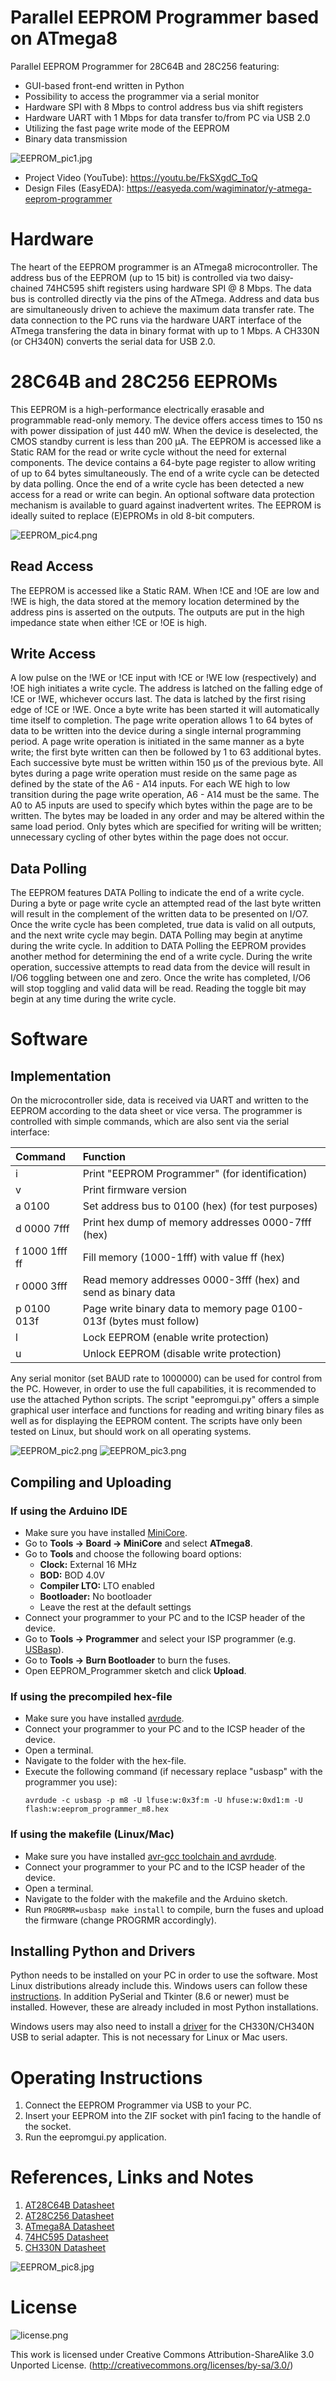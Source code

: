 # Parallel EEPROM Programmer based on ATmega8
Parallel EEPROM Programmer for 28C64B and 28C256 featuring:
- GUI-based front-end written in Python
- Possibility to access the programmer via a serial monitor
- Hardware SPI with 8 Mbps to control address bus via shift registers
- Hardware UART with 1 Mbps for data transfer to/from PC via USB 2.0
- Utilizing the fast page write mode of the EEPROM
- Binary data transmission

![EEPROM_pic1.jpg](https://raw.githubusercontent.com/wagiminator/ATmega-EEPROM-Programmer/master/documentation/EEPROM_pic1.jpg)

- Project Video (YouTube): https://youtu.be/FkSXgdC_ToQ
- Design Files (EasyEDA): https://easyeda.com/wagiminator/y-atmega-eeprom-programmer

# Hardware
The heart of the EEPROM programmer is an ATmega8 microcontroller. The address bus of the EEPROM (up to 15 bit) is controlled via two daisy-chained 74HC595 shift registers using hardware SPI @ 8 Mbps. The data bus is controlled directly via the pins of the ATmega. Address and data bus are simultaneously driven to achieve the maximum data transfer rate. The data connection to the PC runs via the hardware UART interface of the ATmega transfering the data in binary format with up to 1 Mbps. A CH330N (or CH340N) converts the serial data for USB 2.0.

# 28C64B and 28C256 EEPROMs
This EEPROM is a high-performance electrically erasable and programmable read-only memory. The device offers access times to 150 ns with power dissipation of just 440 mW. When the device is deselected, the CMOS standby current is less than 200 μA.
The EEPROM is accessed like a Static RAM for the read or write cycle without the need for external components. The device contains a 64-byte page register to allow writing of up to 64 bytes simultaneously. The end of a write cycle can be detected by data polling. Once the end of a write cycle has been detected a new access for a read or write can begin.
An optional software data protection mechanism is available to guard against inadvertent writes. The EEPROM is ideally suited to replace (E)EPROMs in old 8-bit computers.

![EEPROM_pic4.png](https://raw.githubusercontent.com/wagiminator/ATmega-EEPROM-Programmer/master/documentation/EEPROM_pic4.png)

## Read Access
The EEPROM is accessed like a Static RAM. When !CE and !OE are low and !WE is high, the data stored at the memory location determined by the address pins is asserted on the outputs. The outputs are put in the high impedance state when either !CE or !OE is high.

## Write Access
A low pulse on the !WE or !CE input with !CE or !WE low (respectively) and !OE high initiates a write cycle. The address is latched on the falling edge of !CE or !WE, whichever occurs last. The data is latched by the first rising edge of !CE or !WE. Once a byte write has been started it will automatically time itself to completion.
The page write operation allows 1 to 64 bytes of data to be written into the device during a single internal programming period. A page write operation is initiated in the same manner as a byte write; the first byte written can then be followed by 1 to 63 additional
bytes. Each successive byte must be written within 150 μs of the previous byte. All bytes during a page write operation must reside on the same page as defined by the state of the A6 - A14 inputs. For each WE high to low transition during the page write operation, A6 - A14 must be the same.
The A0 to A5 inputs are used to specify which bytes within the page are to be written. The bytes may be loaded in any order and may be altered within the same load period. Only bytes which are specified for writing will be written; unnecessary cycling of other bytes within the page does not occur.

## Data Polling
The EEPROM features DATA Polling to indicate the end of a write cycle. During a byte or page write cycle an attempted read of the last byte written will result in the complement of the written data to be presented on I/O7. Once the write cycle has been completed, true data is valid on all outputs, and the next write cycle may begin. DATA Polling may begin at anytime during the write cycle.
In addition to DATA Polling the EEPROM provides another method for determining the end of a write cycle. During the write operation, successive attempts to read data from the device will result in I/O6 toggling between one and zero. Once the write has completed, I/O6 will stop toggling and valid data will be read. Reading the toggle bit may begin at any time during the write cycle.

# Software
## Implementation
On the microcontroller side, data is received via UART and written to the EEPROM according to the data sheet or vice versa. The programmer is controlled with simple commands, which are also sent via the serial interface:

|Command|Function|
|:-|:-|
|i                |Print "EEPROM Programmer" (for identification)|
|v                |Print firmware version|
|a 0100           |Set address bus to 0100 (hex) (for test purposes)|
|d 0000 7fff      |Print hex dump of memory addresses 0000-7fff (hex)|
|f 1000 1fff ff   |Fill memory (1000-1fff) with value ff (hex)|
|r 0000 3fff      |Read memory addresses 0000-3fff (hex) and send as binary data|
|p 0100 013f      |Page write binary data to memory page 0100-013f (bytes must follow)|
|l                |Lock EEPROM (enable write protection)|
|u                |Unlock EEPROM (disable write protection)|

Any serial monitor (set BAUD rate to 1000000) can be used for control from the PC. However, in order to use the full capabilities, it is recommended to use the attached Python scripts. The script "eepromgui.py" offers a simple graphical user interface and functions for reading and writing binary files as well as for displaying the EEPROM content. The scripts have only been tested on Linux, but should work on all operating systems.

![EEPROM_pic2.png](https://raw.githubusercontent.com/wagiminator/ATmega-EEPROM-Programmer/master/documentation/EEPROM_pic2.png)
![EEPROM_pic3.png](https://raw.githubusercontent.com/wagiminator/ATmega-EEPROM-Programmer/master/documentation/EEPROM_pic3.png)

## Compiling and Uploading
### If using the Arduino IDE
- Make sure you have installed [MiniCore](https://github.com/MCUdude/MiniCore).
- Go to **Tools -> Board -> MiniCore** and select **ATmega8**.
- Go to **Tools** and choose the following board options:
  - **Clock:**          External 16 MHz
  - **BOD:**            BOD 4.0V
  - **Compiler LTO:**   LTO enabled
  - **Bootloader:**     No bootloader
  - Leave the rest at the default settings
- Connect your programmer to your PC and to the ICSP header of the device.
- Go to **Tools -> Programmer** and select your ISP programmer (e.g. [USBasp](https://aliexpress.com/wholesale?SearchText=usbasp)).
- Go to **Tools -> Burn Bootloader** to burn the fuses.
- Open EEPROM_Programmer sketch and click **Upload**.

### If using the precompiled hex-file
- Make sure you have installed [avrdude](https://learn.adafruit.com/usbtinyisp/avrdude).
- Connect your programmer to your PC and to the ICSP header of the device.
- Open a terminal.
- Navigate to the folder with the hex-file.
- Execute the following command (if necessary replace "usbasp" with the programmer you use):
  ```
  avrdude -c usbasp -p m8 -U lfuse:w:0x3f:m -U hfuse:w:0xd1:m -U flash:w:eeprom_programmer_m8.hex
  ```

### If using the makefile (Linux/Mac)
- Make sure you have installed [avr-gcc toolchain and avrdude](http://maxembedded.com/2015/06/setting-up-avr-gcc-toolchain-on-linux-and-mac-os-x/).
- Connect your programmer to your PC and to the ICSP header of the device.
- Open a terminal.
- Navigate to the folder with the makefile and the Arduino sketch.
- Run `PROGRMR=usbasp make install` to compile, burn the fuses and upload the firmware (change PROGRMR accordingly).

## Installing Python and Drivers
Python needs to be installed on your PC in order to use the software. Most Linux distributions already include this. Windows users can follow these [instructions](https://www.pythontutorial.net/getting-started/install-python/). In addition PySerial and Tkinter (8.6 or newer) must be installed. However, these are already included in most Python installations.

Windows users may also need to install a [driver](http://www.wch.cn/download/CH341SER_ZIP.html) for the CH330N/CH340N USB to serial adapter. This is not necessary for Linux or Mac users.

# Operating Instructions
1. Connect the EEPROM Programmer via USB to your PC.
2. Insert your EEPROM into the ZIF socket with pin1 facing to the handle of the socket.
3. Run the eepromgui.py application.

# References, Links and Notes
1. [AT28C64B Datasheet](https://ww1.microchip.com/downloads/en/DeviceDoc/doc0270.pdf)
2. [AT28C256 Datasheet](http://ww1.microchip.com/downloads/en/DeviceDoc/doc0006.pdf)
3. [ATmega8A Datasheet](https://ww1.microchip.com/downloads/en/DeviceDoc/ATmega8A-Data-Sheet-DS40001974B.pdf)
4. [74HC595 Datasheet](https://www.diodes.com/assets/Datasheets/74HC595.pdf)
5. [CH330N Datasheet](https://datasheet.lcsc.com/szlcsc/2008191734_WCH-Jiangsu-Qin-Heng-CH330N_C108996.pdf)

![EEPROM_pic8.jpg](https://raw.githubusercontent.com/wagiminator/ATmega-EEPROM-Programmer/master/documentation/EEPROM_pic8.jpg)

# License
![license.png](https://i.creativecommons.org/l/by-sa/3.0/88x31.png)

This work is licensed under Creative Commons Attribution-ShareAlike 3.0 Unported License. 
(http://creativecommons.org/licenses/by-sa/3.0/)
